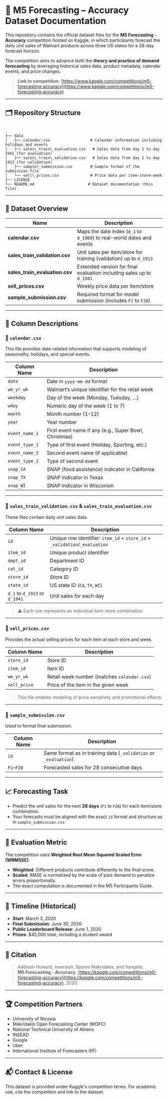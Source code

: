 # 🧠 M5 Forecasting – Accuracy Dataset Documentation

This repository contains the official dataset files for the **M5 Forecasting - Accuracy** competition hosted on Kaggle, in which participants forecast the daily unit sales of Walmart products across three US states for a 28-day forecast horizon.

The competition aims to advance both the **theory and practice of demand forecasting** by leveraging historical sales data, product metadata, calendar events, and price changes.

> **Link to competition**: [https://www.kaggle.com/competitions/m5-forecasting-accuracy](https://www.kaggle.com/competitions/m5-forecasting-accuracy)

---

## 🗂️ Repository Structure

```

.
├── data
│   ├── calendar.csv                  # Calendar information including holidays and events
│   ├── sales\_train\_evaluation.csv   # Sales data from day 1 to day 1941 (for evaluation)
│   ├── sales\_train\_validation.csv   # Sales data from day 1 to day 1913 (for validation)
│   ├── sample\_submission.csv        # Sample format of the submission file
│   └── sell\_prices.csv              # Price data per item-store-week
├── LICENSE
└── README.md                        # Dataset documentation (this file)

```

---

## 📅 Dataset Overview

| Name                        | Description                                                                 |
|-----------------------------|-----------------------------------------------------------------------------|
| **calendar.csv**            | Maps the date index (`d_1` to `d_1969`) to real-world dates and events      |
| **sales_train_validation.csv** | Unit sales per item/store for training (validation) up to `d_1913`       |
| **sales_train_evaluation.csv** | Extended version for final evaluation including sales up to `d_1941`   |
| **sell_prices.csv**         | Weekly price data per item/store                                           |
| **sample_submission.csv**   | Required format for model submission (includes `F1` to `F28`)              |

---

## 📘 Column Descriptions

### 📄 `calendar.csv`
This file provides date-related information that supports modeling of seasonality, holidays, and special events.

| Column Name     | Description                                              |
|-----------------|----------------------------------------------------------|
| `date`          | Date in `yyyy-mm-dd` format                              |
| `wm_yr_wk`      | Walmart’s unique identifier for the retail week          |
| `weekday`       | Day of the week (Monday, Tuesday, ...)                   |
| `wday`          | Numeric day of the week (1 to 7)                          |
| `month`         | Month number (1–12)                                       |
| `year`          | Year number                                              |
| `event_name_1`  | First event name if any (e.g., Super Bowl, Christmas)    |
| `event_type_1`  | Type of first event (Holiday, Sporting, etc.)            |
| `event_name_2`  | Second event name (if applicable)                        |
| `event_type_2`  | Type of second event                                     |
| `snap_CA`       | SNAP (food assistance) indicator in California           |
| `snap_TX`       | SNAP indicator in Texas                                  |
| `snap_WI`       | SNAP indicator in Wisconsin                              |

---

### 📄 `sales_train_validation.csv` & `sales_train_evaluation.csv`
These files contain daily unit sales data.

| Column Name     | Description                                              |
|-----------------|----------------------------------------------------------|
| `id`            | Unique row identifier: `item_id` + `store_id` + `_validation`/`_evaluation` |
| `item_id`       | Unique product identifier                                |
| `dept_id`       | Department ID                                            |
| `cat_id`        | Category ID                                              |
| `store_id`      | Store ID                                                 |
| `state_id`      | US state ID (`CA`, `TX`, `WI`)                           |
| `d_1` to `d_1913` or `d_1941` | Unit sales for each day                    |

> ⚠️ Each row represents an individual item-store combination.

---

### 📄 `sell_prices.csv`
Provides the actual selling prices for each item at each store and week.

| Column Name     | Description                                              |
|-----------------|----------------------------------------------------------|
| `store_id`      | Store ID                                                 |
| `item_id`       | Item ID                                                  |
| `wm_yr_wk`      | Retail week number (matches `calendar.csv`)             |
| `sell_price`    | Price of the item in the given week                     |

> This file enables modeling of price sensitivity and promotional effects.

---

### 📄 `sample_submission.csv`
Used to format final submission.

| Column Name     | Description                                              |
|-----------------|----------------------------------------------------------|
| `id`            | Same format as in training data (`_validation` or `_evaluation`) |
| `F1`–`F28`      | Forecasted sales for 28 consecutive days                 |

---

## 📈 Forecasting Task

- Predict the unit sales for the next **28 days** (`F1` to `F28`) for each item/store combination.
- Your forecasts must be aligned with the exact `id` format and structure as in `sample_submission.csv`.

---

## 🧮 Evaluation Metric

The competition uses **Weighted Root Mean Squared Scaled Error (WRMSSE)**:

- **Weighted**: Different products contribute differently to the final score.
- **Scaled**: RMSE is normalized by the scale of past demand to penalize errors proportionally.
- The exact computation is documented in the M5 Participants Guide.

---

## 📅 Timeline (Historical)

- **Start**: March 3, 2020  
- **Final Submission**: June 30, 2020  
- **Public Leaderboard Release**: June 1, 2020  
- **Prizes**: $45,000 total, including a student award

---

## 📖 Citation

> Addison Howard, inversion, Spyros Makridakis, and Vangelis.  
> **M5 Forecasting - Accuracy**. [https://kaggle.com/competitions/m5-forecasting-accuracy](https://kaggle.com/competitions/m5-forecasting-accuracy), 2020.

---

## 🏆 Competition Partners

- University of Nicosia
- Makridakis Open Forecasting Center (MOFC)
- National Technical University of Athens
- INSEAD
- Google
- Uber
- International Institute of Forecasters (IIF)

---

## 📬 Contact & License

This dataset is provided under Kaggle's competition terms. For academic use, cite the competition and link to the dataset.
